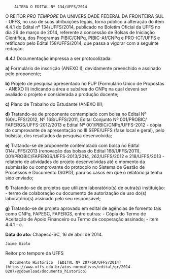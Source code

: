         ALTERA O EDITAL Nº 134/UFFS/2014  

O REITOR *PRO TEMPORE* DA UNIVERSIDADE FEDERAL DA FRONTEIRA SUL - UFFS, no uso de suas atribuições legais, torna público a alteração do item 4.4.1 do Edital nº 134/UFFS/2014, publicado no Boletim Oficial da UFFS no dia 26 de março de 2014, referente à concessão de Bolsas de Iniciação Científica, dos Programas PIBIC/CNPq, PIBIC-Af/CNPq e PRO-ICT/UFFS e retificado pelo Edital 158/UFFS/2014, que passa a vigorar com a seguinte redação:

 **4.4.1** Documentação impressa a ser protocolizada:

 **a)** Formulário de inscrição (ANEXO I), devidamente preenchido e assinado pelo proponente;

 **b)** Projeto de pesquisa apresentado no FUP (Formulário Único de Propostas - ANEXO II) indicando a área e subárea do CNPq na qual deverá ser avaliado o projeto e considerada a produção docente;

 **c)** Plano de Trabalho do Estudante (ANEXO III);

 **d)** Tratando-se de proponente contemplado com bolsa no Edital Nº 160/UFFS/2012, Nº 168/UFFS/2011, Edital Conjunto Nº 001/PROBIC/ FAPERGS/UFFS-2012/2013 e Edital Nº 001/PIBIC/CNPq/UFFS-2012 - cópia do comprovante de apresentação no III SEPE/UFFS (fase local e geral), pelo bolsista, dos resultados da pesquisa desenvolvida;

 **e)** Tratando-se de proponente contemplado com bolsa no Edital 014/UFFS/2013 (renovação das bolsas do Edital 168/UFFS/2011), 001/PROBIC/FAPERGS/UFFS-2013/2014, 262/UFFS/2012 e 218/UFFS/2013 - relatório de atividades do projeto desenvolvidas até o momento da submissão ou comprovante do protocolo no Sistema de Gestão de Processos e Documento (SGPD), para os casos em que o relatório já tenha sido enviado;

 **f)** Tratando-se de projetos que utilizem laboratório(s) de outra(s) instituição: - termo de colaboração ou documento de autorização de uso do(s) laboratório(s) assinado pelo seu responsável;

 **g)** Tratando-se de projeto aprovado em edital de agências de fomento tais como CNPq, FAPESC, FAPERGS, entre outras: - Cópia do Termo de Aceitação de Apoio Financeiro ou Termo de cooperação assinado; - item 4.4.1 - c.

  

   **Data do ato:** Chapecó-SC, 16 de abril de 2014.   
 

    Jaime Giolo   
 Reitor pro tempore da UFFS 

      Documento Histórico  [EDITAL Nº 207/GR/UFFS/2014](https://www.uffs.edu.br/atos-normativos/edital/gr/2014-0207/@@download/documento_historico)     
      